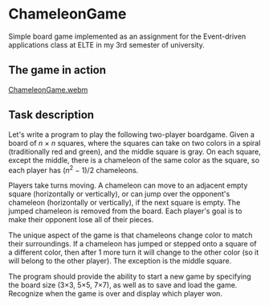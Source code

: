 # ChameleonGame

Simple board game implemented as an assignment for the Event-driven 
applications class at ELTE in my 3rd semester of university. 

## The game in action

[ChameleonGame.webm](https://github.com/user-attachments/assets/5acca509-8912-4a65-bbfe-c61a342f8051)

## Task description

Let's write a program to play the following two-player boardgame. Given
a board of *n* × *n* squares, where the squares can take on two colors in a
spiral (traditionally red and green), and the middle square is gray. On
each square, except the middle, there is a chameleon of the same color
as the square, so each player has (*n*<sup>2</sup> − 1)/2 chameleons.

Players take turns moving. A chameleon can move to an adjacent empty
square (horizontally or vertically), or can jump over the opponent's
chameleon (horizontally or vertically), if the next square is empty. 
The jumped chameleon is removed from the board. Each player's goal is
to make their opponent lose all of their pieces.

The unique aspect of the game is that chameleons change color to match
their surroundings. If a chameleon has jumped or stepped onto a square
of a different color, then after 1 more turn it will change to the other
color (so it will belong to the other player). The exception is the
middle square.

The program should provide the ability to start a new game by specifying
the board size (3×3, 5×5, 7×7), as well as to save and load the game.
Recognize when the game is over and display which player won.
